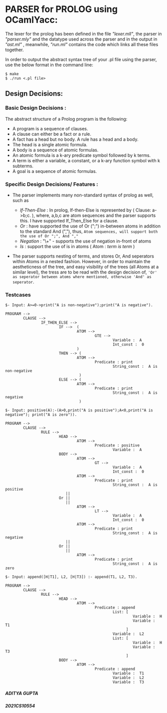 # PARSER for PROLOG using OCamlYacc:

The lexer for the prolog has been defined in the file _"lexer.mll"_, the parser in _"parser.mly"_ and the datatype used across the parser and in the output in _"ast.ml"_ , meanwhile, _"run.ml"_ contains the code which links all these files together.

In order to output the abstract syntax tree of your .pl file using the parser, use the below format in the command line:

```
$ make
$ ./run <.pl file>
```
## Design Decisions:

### Basic Design Decisions :

The abstract structure of a Prolog program is the following:
- A program is a sequence of clauses. 
- A clause can either be a fact or a rule.
- A fact has a head but no body. A rule has a head and a body.  
- The head is a single atomic formula.
- A body is a sequence of atomic formulas.
- An atomic formula is a k-ary predicate symbol followed by k terms.
- A term is either a variable, a constant, or a k-ary function symbol with k subterms.
- A goal is a sequence of atomic formulas.

### Specific Design Decisions/ Features :

- The parser implements many non-standard syntax of prolog as well, such as
    - _If-Then-Else_ : In prolog, If-then-Else is represented by ( Clause: a->b;c. ), where, a,b,c are atom sequences and the parser supports this. I have supported If_Then_Else for a clause.
    - _Or_ : have supported the use of Or (";") in-between atoms in addition to the standard And (","), thus, `Atom sequences, will support both the use of Or ";", And ","`
    - _Negation_ : "\\+" - supports the use of negation in-front of atoms
    - _Is_ : support the use of is in atoms ( Atom : _term is term_ )

- The parser supports nesting of terms, and stores Or, And seperators within Atoms in a nested fashion. However, in order to maintain the aestheticness of the tree, and easy visibility of the trees (all Atoms at a similar level), the tress are to be read with the design decision of, `'Or' as seperator between atoms where mentioned, otherwise 'And' as seperator`. 

### Testcases
 
```
$- Input: A>=0->print("A is non-negative");print("A is negative").

PROGRAM -->
        CLAUSE -->
                IF_THEN_ELSE -->
                        IF -->  (
                                ATOM -->
                                        GTE -->
                                                Variable :  A
                                                Int_const :  0
                                )
                        THEN --> (
                                ATOM -->
                                        Predicate : print
                                                String_const :  A is non-negative
                                 )
                        ELSE --> (
                                ATOM -->
                                        Predicate : print
                                                String_const :  A is negative
                                 )

$- Input: positive(A):-(A>0,print("A is positive");A<0,print("A is negative"); print("A is zero")).

PROGRAM -->
        CLAUSE -->
                RULE -->
                        HEAD -->
                                ATOM -->
                                        Predicate : positive
                                                Variable :  A
                        BODY -->
                                ATOM -->
                                        GT -->
                                                Variable :  A
                                                Int_const :  0
                                ATOM -->
                                        Predicate : print
                                                String_const :  A is positive
                           ||
                        Or ||
                           ||
                                ATOM -->
                                        LT -->
                                                Variable :  A
                                                Int_const :  0
                                ATOM -->
                                        Predicate : print
                                                String_const :  A is negative
                           ||
                        Or ||
                           ||
                                ATOM -->
                                        Predicate : print
                                                String_const :  A is zero

$- Input: append([H|T1], L2, [H|T3]) :- append(T1, L2, T3).

PROGRAM -->
        CLAUSE -->
                RULE -->
                        HEAD -->
                                ATOM -->
                                        Predicate : append
                                                List: [
                                                         Variable :  H
                                                         Variable :  T1
                                                      ]
                                                Variable :  L2
                                                List: [
                                                         Variable :  H
                                                         Variable :  T3
                                                      ]
                        BODY -->
                                ATOM -->
                                        Predicate : append
                                                Variable :  T1
                                                Variable :  L2
                                                Variable :  T3
```

##### ADITYA GUPTA
##### 2021CS10554
